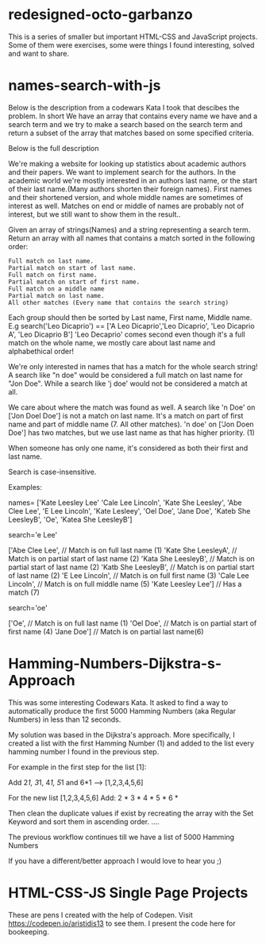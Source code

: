 # redesigned-octo-garbanzo
This is a series of smaller but important HTML-CSS and JavaScript projects. Some of them were exercises, some were things I found interesting, solved and want to share.


# names-search-with-js
Below is the description from a codewars Kata I took that descibes the problem. In short We have an array that contains every name we have and a search term and we try to make a search based on the search term and return a subset of the array that matches based on some specified criteria.

Below is the full description 

We're making a website for looking up statistics about academic authors and their papers. We want to implement search for the authors. In the academic world we're mostly interested in an authors last name, or the start of their last name.(Many authors shorten their foreign names). First names and their shortened version, and whole middle names are sometimes of interest as well. Matches on end or middle of names are probably not of interest, but we still want to show them in the result..

Given an array of strings(Names) and a string representing a search term. Return an array with all names that contains a match sorted in the following order:

    Full match on last name.
    Partial match on start of last name.
    Full match on first name.
    Partial match on start of first name.
    Full match on a middle name
    Partial match on last name.
    All other matches (Every name that contains the search string)

Each group should then be sorted by Last name, First name, Middle name.
E.g search('Leo Dicaprio') == ['A Leo Dicaprio','Leo Dicaprio', 'Leo Dicaprio A', 'Leo Dicaprio B']
'Leo Decaprio' comes second even though it's a full match on the whole name, we mostly care about last name and alphabethical order!

We're only interested in names that has a match for the whole search string! A search like "n doe" would be considered a full match on last name for "Jon Doe". While a search like 'j doe' would not be considered a match at all.

We care about where the match was found as well.
A search like 'n Doe' on ['Jon Doel Doe'] is not a match on last name. It's a match on part of first name and part of middle name (7. All other matches).
'n doe' on ['Jon Doen Doe'] has two matches, but we use last name as that has higher priority. (1)

When someone has only one name, it's considered as both their first and last name.

Search is case-insensitive.

Examples:

names= ['Kate Leesley Lee' 'Cale Lee Lincoln', 'Kate She Leesley', 'Abe Clee Lee', 'E Lee Lincoln', 'Kate Lesleey', 'Oel Doe', 'Jane Doe', 'Kateb She LeesleyB', 'Oe', 'Katea She LeesleyB']

search='e Lee'

['Abe Clee Lee', // Match is on full last name (1)
'Kate She LeesleyA', // Match is on partial start of last name (2)
'Kata She LeesleyB', // Match is on partial start of last name (2)
'Katb She LeesleyB', // Match is on partial start of last name (2)
'E Lee Lincoln', // Match is on full first name (3)
'Cale Lee Lincoln', // Match is on full middle name (5)
'Kate Leesley Lee'] // Has a match (7)

search='oe'

['Oe', // Match is on full last name (1)
'Oel Doe', // Match is on partial start of first name (4)
'Jane Doe'] // Match is on partial last name(6)


# Hamming-Numbers-Dijkstra-s-Approach

This was some interesting Codewars Kata.
It asked to find a way to automatically produce the first 5000 Hamming Numbers (aka Regular Numbers) in less than 12 seconds.

My solution was based in the Dijkstra's approach.
More specifically, I created a list with the first Hamming Number (1) and added to the list every hamming number I found in the previous step.

For example in the first step for the list [1]:

Add 2*1, 3*1, 4*1, 5*1 and 6*1 --> [1,2,3,4,5,6]

For the new list [1,2,3,4,5,6]
Add:
2 * <every new number you found in the previous step>
3 * <every new number you found in the previous step>
4 * <every new number you found in the previous step>
5 * <every new number you found in the previous step>
6 * <every new number you found in the previous step>

Then clean the duplicate values if exist by recreating the array with the Set Keyword and sort them in ascending order.
....
  
The previous workflow continues till we have a list of 5000 Hamming Numbers

If you have a different/better approach I would love to hear you ;)

# HTML-CSS-JS Single Page Projects
These are pens I created with the help of Codepen.
    Visit https://codepen.io/aristidis13 to see them.
I present the code here for bookeeping.
